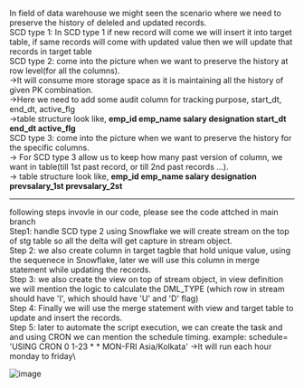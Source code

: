 In field of data warehouse we might seen the scenario where we need to preserve the history of deleled and updated records.\
SCD type 1: In SCD type 1 if new record will come we will insert it into target table, if same records will come with updated value then we will update that records in target              table\
SCD type 2: come into the picture when we want to preserve the history at row level(for all the columns).\
  ->It will consume more storage space as it is maintaining all the history of given PK combination.\
  ->Here we need to add some audit column for tracking purpose, start_dt, end_dt, active_flg\
  ->table structure look like, **emp_id    emp_name    salary    designation    start_dt    end_dt    active_flg**\
SCD type 3: come into the picture when we want to preserve the history for the specific columns.\
  -> For SCD type 3 allow us to keep how many past version of column, we want in table(till 1st past record, or till 2nd past records ...).\
  -> table structure look like,  **emp_id    emp_name   salary    designation    prevsalary_1st    prevsalary_2st** 

********************************************************************************************************************************************************
following steps invovle in our code, please see the code attched in main branch\
Step1: handle SCD type 2 using Snowflake we will create stream on the top of stg table so all the delta will get capture in stream object.\
Step 2: we also create column in target tagble that hold unique value, using the sequenece in Snowflake, later we will use this column in merge statement while updating the records.\
Step 3: we also create the view on top of stream object, in view definition we will mention the logic to calculate the DML_TYPE (which row in stream should have 'I', which should have 'U' and 'D' flag)\
Step 4: Finally we will use the merge statement with view and target table to update and insert the records.\
Step 5: later to automate the script execution, we can create the task and and using CRON we can mention the schedule timing. example: schedule= 'USING CRON 0 1-23 * * MON-FRI Asia/Kolkata' ->It will run each hour monday to friday\

![image](https://github.com/user-attachments/assets/f4bcb11f-021f-4706-9bfe-641757c60e56)



